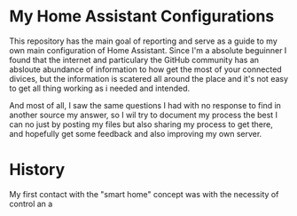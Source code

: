 # My Home Assistant Configurations

This repository has the main goal of reporting and serve as a guide to my own main configuration of Home Assistant.
Since I'm a absolute beguinner I found that the internet and particulary the GitHub community has an absloute abundance of information to how get the most of your connected divices, but the information is scatered all around the place and it's not easy to get all thing working as i needed and intended.

And most of all, I saw the same questions I had with no response to find in another source my answer, so I wil try to document my process the best I can no just by posting my files but also sharing my process to get there, and hopefully get some feedback and also improving my own server.

# History

My first contact with the "smart home" concept was with the necessity of control an a
